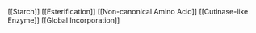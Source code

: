 [[Starch]]
[[Esterification]]
[[Non-canonical Amino Acid]]
[[Cutinase-like Enzyme]]
[[Global Incorporation]]
